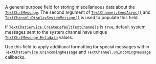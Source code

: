 A general purpose field for storing miscellaneous data about the
[`TextChatMessage`](https://create.roblox.com/docs/reference/engine/classes/TextChatMessage). The second argument of
[`TextChannel:SendAsync()`](https://create.roblox.com/docs/reference/engine/classes/TextChannel#SendAsync) and
[`TextChannel:DisplaySystemMessage()`](https://create.roblox.com/docs/reference/engine/classes/TextChannel#DisplaySystemMessage) is used to populate this field.

If [`TextChatService.CreateDefaultTextChannels`](https://create.roblox.com/docs/reference/engine/classes/TextChatService#CreateDefaultTextChannels) is `true`, default
system messages sent to the system channel have unique
[`TextChatMessage.Metadata`](https://create.roblox.com/docs/reference/engine/classes/TextChatMessage#Metadata) values.

Use this field to apply additional formatting for special messages within
[`TextChatService.OnIncomingMessage`](https://create.roblox.com/docs/reference/engine/classes/TextChatService#OnIncomingMessage) and
[`TextChannel.OnIncomingMessage`](https://create.roblox.com/docs/reference/engine/classes/TextChannel#OnIncomingMessage) callbacks.